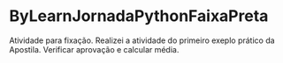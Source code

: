 # ByLearnJornadaPythonFaixaPreta
Atividade para fixação.
Realizei a atividade do primeiro exeplo prático da Apostila.
Verificar aprovação e calcular média.
